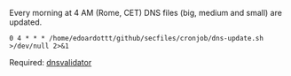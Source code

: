 Every morning at 4 AM (Rome, CET) DNS files (big, medium and small) are updated.

```
0 4 * * * /home/edoardottt/github/secfiles/cronjob/dns-update.sh >/dev/null 2>&1
```

Required: [dnsvalidator](https://github.com/vortexau/dnsvalidator)
